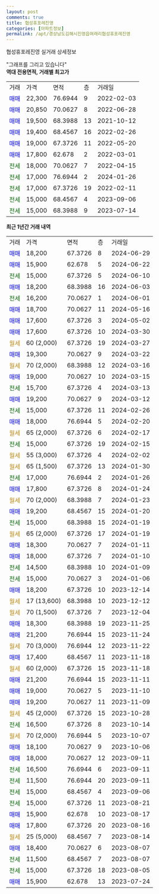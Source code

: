```yaml
---
layout: post
comments: true
title: 협성휴포레진영
categories: [아파트정보]
permalink: /apt/경상남도김해시진영읍여래리협성휴포레진영
---
```


협성휴포레진영 실거래 상세정보

<script type="text/javascript">
  google.charts.load('current', {'packages':['line', 'corechart']});
  google.charts.setOnLoadCallback(drawChart);

  function drawChart() {
    var data = new google.visualization.DataTable();
    data.addColumn('date', '거래일');
    data.addColumn('number', "매매");
    data.addColumn('number', "전세");
    data.addColumn('number', "전매");

    data.addRows([[new Date(Date.parse("2024-06-29")), 18200, null, null], [new Date(Date.parse("2024-06-22")), 15900, null, null], [new Date(Date.parse("2024-06-10")), null, 15000, null], [new Date(Date.parse("2024-06-03")), 18200, null, null], [new Date(Date.parse("2024-06-01")), null, 16200, null], [new Date(Date.parse("2024-05-16")), 18700, null, null], [new Date(Date.parse("2024-05-02")), 17600, null, null], [new Date(Date.parse("2024-03-30")), 17600, null, null], [new Date(Date.parse("2024-03-27")), null, null, null], [new Date(Date.parse("2024-03-22")), 19300, null, null], [new Date(Date.parse("2024-03-16")), null, null, null], [new Date(Date.parse("2024-03-15")), 19000, null, null], [new Date(Date.parse("2024-03-13")), null, 15700, null], [new Date(Date.parse("2024-03-12")), 19200, null, null], [new Date(Date.parse("2024-02-26")), null, 15000, null], [new Date(Date.parse("2024-02-20")), 18000, null, null], [new Date(Date.parse("2024-02-17")), null, null, null], [new Date(Date.parse("2024-02-15")), null, 15000, null], [new Date(Date.parse("2024-02-02")), null, null, null], [new Date(Date.parse("2024-01-30")), null, null, null], [new Date(Date.parse("2024-01-26")), null, 17000, null], [new Date(Date.parse("2024-01-24")), 17800, null, null], [new Date(Date.parse("2024-01-23")), null, null, null], [new Date(Date.parse("2024-01-20")), 19200, null, null], [new Date(Date.parse("2024-01-19")), null, 15000, null], [new Date(Date.parse("2024-01-19")), null, null, null], [new Date(Date.parse("2024-01-11")), 18300, null, null], [new Date(Date.parse("2024-01-10")), 18000, null, null], [new Date(Date.parse("2024-01-09")), null, 14500, null], [new Date(Date.parse("2024-01-06")), null, 15000, null], [new Date(Date.parse("2023-12-14")), 18200, null, null], [new Date(Date.parse("2023-12-12")), null, null, null], [new Date(Date.parse("2023-12-04")), null, null, null], [new Date(Date.parse("2023-11-25")), 18300, null, null], [new Date(Date.parse("2023-11-24")), 21200, null, null], [new Date(Date.parse("2023-11-22")), null, null, null], [new Date(Date.parse("2023-11-18")), 17400, null, null], [new Date(Date.parse("2023-11-18")), null, null, null], [new Date(Date.parse("2023-11-11")), 21200, null, null], [new Date(Date.parse("2023-11-10")), 19000, null, null], [new Date(Date.parse("2023-11-09")), 19200, null, null], [new Date(Date.parse("2023-10-28")), null, null, null], [new Date(Date.parse("2023-10-14")), null, 16500, null], [new Date(Date.parse("2023-10-07")), null, null, null], [new Date(Date.parse("2023-10-06")), 18100, null, null], [new Date(Date.parse("2023-09-11")), 18000, null, null], [new Date(Date.parse("2023-09-11")), null, 16500, null], [new Date(Date.parse("2023-09-11")), null, 11500, null], [new Date(Date.parse("2023-09-06")), null, 15000, null], [new Date(Date.parse("2023-08-21")), null, 15000, null], [new Date(Date.parse("2023-08-17")), 15900, null, null], [new Date(Date.parse("2023-08-16")), 17800, null, null], [new Date(Date.parse("2023-08-14")), null, null, null], [new Date(Date.parse("2023-08-07")), 18400, null, null], [new Date(Date.parse("2023-08-07")), null, 11500, null], [new Date(Date.parse("2023-08-05")), null, 15000, null], [new Date(Date.parse("2023-07-24")), 15900, null, null]]);

    var options = {
      hAxis: {
        format: 'yyyy/MM/dd'
      },    
      lineWidth: 0,
      pointsVisible: true,    
      title: '최근 1년간 유형별 실거래가 분포',
      legend: { position: 'bottom' }
    };

    var formatter = new google.visualization.NumberFormat({pattern:'###,###'} );
    formatter.format(data, 1);
    formatter.format(data, 2);
    
    setTimeout(function() {
        var chart = new google.visualization.LineChart(document.getElementById('columnchart_material'));
        chart.draw(data, (options));
        document.getElementById('loading').style.display = 'none';
    }, 200);
  }
</script>


<div id="loading" style="z-index:20; display: block; margin-left: 0px">"그래프를 그리고 있습니다"</div>
<div id="columnchart_material" style="width: 95%; margin-left: 0px; display: block"></div>
<!-- contents start -->
<b>역대 전용면적, 거래별 최고가</b>
<table class="sortable">
    <tr>
      <td>거래</td>
      <td>가격</td>
      <td>면적</td>
      <td>층</td>
      <td>거래일</td>
    </tr>
        <tr>
          <td><a style="color: blue">매매</a></td>
          <td>22,300</td>
          <td>76.6944</td>
          <td>9</td>
          <td>2022-02-03</td>
        </tr>            <tr>
          <td><a style="color: blue">매매</a></td>
          <td>20,850</td>
          <td>70.0627</td>
          <td>8</td>
          <td>2022-06-28</td>
        </tr>            <tr>
          <td><a style="color: blue">매매</a></td>
          <td>19,500</td>
          <td>68.3988</td>
          <td>13</td>
          <td>2021-10-12</td>
        </tr>            <tr>
          <td><a style="color: blue">매매</a></td>
          <td>19,400</td>
          <td>68.4567</td>
          <td>16</td>
          <td>2022-02-26</td>
        </tr>            <tr>
          <td><a style="color: blue">매매</a></td>
          <td>19,000</td>
          <td>67.3726</td>
          <td>11</td>
          <td>2022-05-20</td>
        </tr>            <tr>
          <td><a style="color: blue">매매</a></td>
          <td>17,800</td>
          <td>62.678</td>
          <td>2</td>
          <td>2022-03-01</td>
        </tr>        
        <tr>
              <td><a style="color: darkgreen">전세</a></td>
              <td>18,000</td>
              <td>70.0627</td>
              <td>7</td>
              <td>2022-04-15</td>
            </tr>            <tr>
              <td><a style="color: darkgreen">전세</a></td>
              <td>17,000</td>
              <td>76.6944</td>
              <td>2</td>
              <td>2024-01-26</td>
            </tr>            <tr>
              <td><a style="color: darkgreen">전세</a></td>
              <td>17,000</td>
              <td>67.3726</td>
              <td>19</td>
              <td>2022-02-11</td>
            </tr>            <tr>
              <td><a style="color: darkgreen">전세</a></td>
              <td>15,000</td>
              <td>68.4567</td>
              <td>4</td>
              <td>2023-09-06</td>
            </tr>            <tr>
              <td><a style="color: darkgreen">전세</a></td>
              <td>15,000</td>
              <td>68.3988</td>
              <td>9</td>
              <td>2023-07-14</td>
            </tr>        
    
</table>

<b>최근 1년간 거래 내역</b>

<table class="sortable">
    <tr>
      <td>거래</td>
      <td>가격</td>
      <td>면적</td>
      <td>층</td>
      <td>거래일</td>
    </tr>
    <tr>
      <td><a style="color: blue">매매</a></td>
      <td>18,200</td>
      <td>67.3726</td>
      <td>8</td>
      <td>2024-06-29</td>
    </tr>          <tr>
      <td><a style="color: blue">매매</a></td>
      <td>15,900</td>
      <td>62.678</td>
      <td>5</td>
      <td>2024-06-22</td>
    </tr>          <tr>
      <td><a style="color: darkgreen">전세</a></td>
      <td>15,000</td>
      <td>67.3726</td>
      <td>5</td>
      <td>2024-06-10</td>
    </tr>          <tr>
      <td><a style="color: blue">매매</a></td>
      <td>18,200</td>
      <td>68.3988</td>
      <td>16</td>
      <td>2024-06-03</td>
    </tr>          <tr>
      <td><a style="color: darkgreen">전세</a></td>
      <td>16,200</td>
      <td>70.0627</td>
      <td>1</td>
      <td>2024-06-01</td>
    </tr>          <tr>
      <td><a style="color: blue">매매</a></td>
      <td>18,700</td>
      <td>70.0627</td>
      <td>11</td>
      <td>2024-05-16</td>
    </tr>          <tr>
      <td><a style="color: blue">매매</a></td>
      <td>17,600</td>
      <td>67.3726</td>
      <td>3</td>
      <td>2024-05-02</td>
    </tr>          <tr>
      <td><a style="color: blue">매매</a></td>
      <td>17,600</td>
      <td>67.3726</td>
      <td>10</td>
      <td>2024-03-30</td>
    </tr>          <tr>
      <td><a style="color: darkgoldenrod">월세</a></td>
      <td>60 (2,000)</td>
      <td>67.3726</td>
      <td>19</td>
      <td>2024-03-27</td>
    </tr>          <tr>
      <td><a style="color: blue">매매</a></td>
      <td>19,300</td>
      <td>70.0627</td>
      <td>9</td>
      <td>2024-03-22</td>
    </tr>          <tr>
      <td><a style="color: darkgoldenrod">월세</a></td>
      <td>70 (2,000)</td>
      <td>68.3988</td>
      <td>12</td>
      <td>2024-03-16</td>
    </tr>          <tr>
      <td><a style="color: blue">매매</a></td>
      <td>19,000</td>
      <td>70.0627</td>
      <td>10</td>
      <td>2024-03-15</td>
    </tr>          <tr>
      <td><a style="color: darkgreen">전세</a></td>
      <td>15,700</td>
      <td>67.3726</td>
      <td>4</td>
      <td>2024-03-13</td>
    </tr>          <tr>
      <td><a style="color: blue">매매</a></td>
      <td>19,200</td>
      <td>70.0627</td>
      <td>9</td>
      <td>2024-03-12</td>
    </tr>          <tr>
      <td><a style="color: darkgreen">전세</a></td>
      <td>15,000</td>
      <td>67.3726</td>
      <td>11</td>
      <td>2024-02-26</td>
    </tr>          <tr>
      <td><a style="color: blue">매매</a></td>
      <td>18,000</td>
      <td>76.6944</td>
      <td>5</td>
      <td>2024-02-20</td>
    </tr>          <tr>
      <td><a style="color: darkgoldenrod">월세</a></td>
      <td>65 (2,000)</td>
      <td>67.3726</td>
      <td>6</td>
      <td>2024-02-17</td>
    </tr>          <tr>
      <td><a style="color: darkgreen">전세</a></td>
      <td>15,000</td>
      <td>67.3726</td>
      <td>19</td>
      <td>2024-02-15</td>
    </tr>          <tr>
      <td><a style="color: darkgoldenrod">월세</a></td>
      <td>55 (3,000)</td>
      <td>67.3726</td>
      <td>4</td>
      <td>2024-02-02</td>
    </tr>          <tr>
      <td><a style="color: darkgoldenrod">월세</a></td>
      <td>65 (1,500)</td>
      <td>67.3726</td>
      <td>13</td>
      <td>2024-01-30</td>
    </tr>          <tr>
      <td><a style="color: darkgreen">전세</a></td>
      <td>17,000</td>
      <td>76.6944</td>
      <td>2</td>
      <td>2024-01-26</td>
    </tr>          <tr>
      <td><a style="color: blue">매매</a></td>
      <td>17,800</td>
      <td>67.3726</td>
      <td>8</td>
      <td>2024-01-24</td>
    </tr>          <tr>
      <td><a style="color: darkgoldenrod">월세</a></td>
      <td>70 (2,000)</td>
      <td>68.3988</td>
      <td>7</td>
      <td>2024-01-23</td>
    </tr>          <tr>
      <td><a style="color: blue">매매</a></td>
      <td>19,200</td>
      <td>68.4567</td>
      <td>15</td>
      <td>2024-01-20</td>
    </tr>          <tr>
      <td><a style="color: darkgreen">전세</a></td>
      <td>15,000</td>
      <td>68.3988</td>
      <td>15</td>
      <td>2024-01-19</td>
    </tr>          <tr>
      <td><a style="color: darkgoldenrod">월세</a></td>
      <td>65 (2,000)</td>
      <td>67.3726</td>
      <td>17</td>
      <td>2024-01-19</td>
    </tr>          <tr>
      <td><a style="color: blue">매매</a></td>
      <td>18,300</td>
      <td>70.0627</td>
      <td>7</td>
      <td>2024-01-11</td>
    </tr>          <tr>
      <td><a style="color: blue">매매</a></td>
      <td>18,000</td>
      <td>67.3726</td>
      <td>7</td>
      <td>2024-01-10</td>
    </tr>          <tr>
      <td><a style="color: darkgreen">전세</a></td>
      <td>14,500</td>
      <td>68.3988</td>
      <td>10</td>
      <td>2024-01-09</td>
    </tr>          <tr>
      <td><a style="color: darkgreen">전세</a></td>
      <td>15,000</td>
      <td>70.0627</td>
      <td>3</td>
      <td>2024-01-06</td>
    </tr>          <tr>
      <td><a style="color: blue">매매</a></td>
      <td>18,200</td>
      <td>67.3726</td>
      <td>10</td>
      <td>2023-12-14</td>
    </tr>          <tr>
      <td><a style="color: darkgoldenrod">월세</a></td>
      <td>17 (13,600)</td>
      <td>68.3988</td>
      <td>10</td>
      <td>2023-12-12</td>
    </tr>          <tr>
      <td><a style="color: darkgoldenrod">월세</a></td>
      <td>70 (1,500)</td>
      <td>67.3726</td>
      <td>7</td>
      <td>2023-12-04</td>
    </tr>          <tr>
      <td><a style="color: blue">매매</a></td>
      <td>18,300</td>
      <td>68.3988</td>
      <td>19</td>
      <td>2023-11-25</td>
    </tr>          <tr>
      <td><a style="color: blue">매매</a></td>
      <td>21,200</td>
      <td>76.6944</td>
      <td>15</td>
      <td>2023-11-24</td>
    </tr>          <tr>
      <td><a style="color: darkgoldenrod">월세</a></td>
      <td>70 (3,000)</td>
      <td>76.6944</td>
      <td>12</td>
      <td>2023-11-22</td>
    </tr>          <tr>
      <td><a style="color: blue">매매</a></td>
      <td>17,400</td>
      <td>68.4567</td>
      <td>11</td>
      <td>2023-11-18</td>
    </tr>          <tr>
      <td><a style="color: darkgoldenrod">월세</a></td>
      <td>60 (2,000)</td>
      <td>67.3726</td>
      <td>15</td>
      <td>2023-11-18</td>
    </tr>          <tr>
      <td><a style="color: blue">매매</a></td>
      <td>21,200</td>
      <td>76.6944</td>
      <td>15</td>
      <td>2023-11-11</td>
    </tr>          <tr>
      <td><a style="color: blue">매매</a></td>
      <td>19,000</td>
      <td>70.0627</td>
      <td>5</td>
      <td>2023-11-10</td>
    </tr>          <tr>
      <td><a style="color: blue">매매</a></td>
      <td>19,200</td>
      <td>70.0627</td>
      <td>11</td>
      <td>2023-11-09</td>
    </tr>          <tr>
      <td><a style="color: darkgoldenrod">월세</a></td>
      <td>45 (2,000)</td>
      <td>67.3726</td>
      <td>15</td>
      <td>2023-10-28</td>
    </tr>          <tr>
      <td><a style="color: darkgreen">전세</a></td>
      <td>16,500</td>
      <td>67.3726</td>
      <td>8</td>
      <td>2023-10-14</td>
    </tr>          <tr>
      <td><a style="color: darkgoldenrod">월세</a></td>
      <td>70 (2,000)</td>
      <td>76.6944</td>
      <td>5</td>
      <td>2023-10-07</td>
    </tr>          <tr>
      <td><a style="color: blue">매매</a></td>
      <td>18,100</td>
      <td>70.0627</td>
      <td>9</td>
      <td>2023-10-06</td>
    </tr>          <tr>
      <td><a style="color: blue">매매</a></td>
      <td>18,000</td>
      <td>70.0627</td>
      <td>12</td>
      <td>2023-09-11</td>
    </tr>          <tr>
      <td><a style="color: darkgreen">전세</a></td>
      <td>16,500</td>
      <td>76.6944</td>
      <td>6</td>
      <td>2023-09-11</td>
    </tr>          <tr>
      <td><a style="color: darkgreen">전세</a></td>
      <td>11,500</td>
      <td>76.6944</td>
      <td>20</td>
      <td>2023-09-11</td>
    </tr>          <tr>
      <td><a style="color: darkgreen">전세</a></td>
      <td>15,000</td>
      <td>68.4567</td>
      <td>4</td>
      <td>2023-09-06</td>
    </tr>          <tr>
      <td><a style="color: darkgreen">전세</a></td>
      <td>15,000</td>
      <td>67.3726</td>
      <td>11</td>
      <td>2023-08-21</td>
    </tr>          <tr>
      <td><a style="color: blue">매매</a></td>
      <td>15,900</td>
      <td>62.678</td>
      <td>10</td>
      <td>2023-08-17</td>
    </tr>          <tr>
      <td><a style="color: blue">매매</a></td>
      <td>17,800</td>
      <td>67.3726</td>
      <td>20</td>
      <td>2023-08-16</td>
    </tr>          <tr>
      <td><a style="color: darkgoldenrod">월세</a></td>
      <td>25 (5,000)</td>
      <td>68.4567</td>
      <td>7</td>
      <td>2023-08-14</td>
    </tr>          <tr>
      <td><a style="color: blue">매매</a></td>
      <td>18,400</td>
      <td>70.0627</td>
      <td>6</td>
      <td>2023-08-07</td>
    </tr>          <tr>
      <td><a style="color: darkgreen">전세</a></td>
      <td>11,500</td>
      <td>68.4567</td>
      <td>7</td>
      <td>2023-08-07</td>
    </tr>          <tr>
      <td><a style="color: darkgreen">전세</a></td>
      <td>15,000</td>
      <td>67.3726</td>
      <td>18</td>
      <td>2023-08-05</td>
    </tr>          <tr>
      <td><a style="color: blue">매매</a></td>
      <td>15,900</td>
      <td>62.678</td>
      <td>13</td>
      <td>2023-07-24</td>
    </tr>      </table>
<!-- contents end -->    

